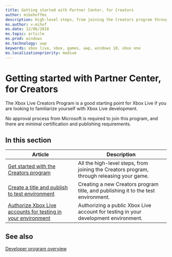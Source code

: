 ```yaml
---
title: Getting started with Partner Center, for Creators
author: mikehoffms
description: High-level steps, from joining the Creators program through releasing your game.
ms.author: v-mihof
ms.date: 12/06/2018
ms.topic: article
ms.prod: windows
ms.technology: uwp
keywords: xbox live, xbox, games, uwp, windows 10, xbox one
ms.localizationpriority: medium
---
```


# Getting started with Partner Center, for Creators

The Xbox Live Creators Program is a good starting point for Xbox Live if you are looking to familiarize yourself with Xbox Live development.

No approval process from Microsoft is required to join this program, and there are minimal certification and publishing requirements.


## In this section

| Article | Description |
|---------|-------------|
| [Get started with the Creators program](get-started-with-xbox-live-creators.md) | All the high-level steps, from joining the Creators program, through releasing your game. |
| [Create a title and publish to test environment](create-and-test-a-new-creators-title.md) | Creating a new Creators program title, and publishing it to the test environment. |
| [Authorize Xbox Live accounts for testing in your environment](authorize-xbox-live-accounts.md) | Authorizing a public Xbox Live account for testing in your development environment. |


## See also

[Developer program overview](../developer-program-overview.md)
